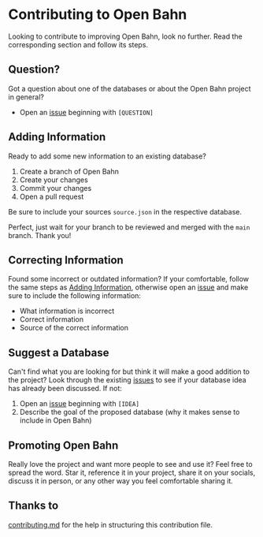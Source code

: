# Contributing to Open Bahn
Looking to contribute to improving Open Bahn, look no further. Read the corresponding section and follow its steps.

## Question?
Got a question about one of the databases or about the Open Bahn project in general?

  - Open an [issue](https://github.com/Vexli/open-bahn/issues) beginning with `[QUESTION]`

## Adding Information
Ready to add some new information to an existing database?

  1. Create a branch of Open Bahn
  2. Create your changes
  3. Commit your changes
  4. Open a pull request

Be sure to include your sources `source.json` in the respective database.

Perfect, just wait for your branch to be reviewed and merged with the `main` branch. Thank you!

## Correcting Information
Found some incorrect or outdated information? If your comfortable, follow the same steps as [Adding Information](#adding-information), otherwise open an [issue]() and make sure to include the following information:

  - What information is incorrect
  - Correct information
  - Source of the correct information

## Suggest a Database
Can't find what you are looking for but think it will make a good addition to the project? Look through the existing [issues](https://github.com/Vexli/open-bahn/issues) to see if your database idea has already been discussed. If not:

  1. Open an [issue](https://github.com/Vexli/open-bahn/issues) beginning with `[IDEA]`
  2. Describe the goal of the proposed database (why it makes sense to include in Open Bahn)

## Promoting Open Bahn
Really love the project and want more people to see and use it? Feel free to spread the word. Star it, reference it in your project, share it on your socials, discuss it in person, or any other way you feel comfortable sharing it.

## Thanks to
[contributing.md](https://contributing.md) for the help in structuring this contribution file.
